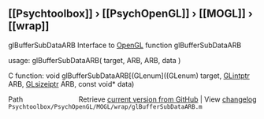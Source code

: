 ## [[Psychtoolbox]] &#8250; [[PsychOpenGL]] &#8250; [[MOGL]] &#8250; [[wrap]]

glBufferSubDataARB  Interface to [OpenGL](OpenGL) function glBufferSubDataARB  
  
usage:  glBufferSubDataARB( target, ARB, ARB, data )  
  
C function:  void glBufferSubDataARB[(GLenum]((GLenum) target, [GLintptr](GLintptr) ARB, [GLsizeiptr](GLsizeiptr) ARB, const void\* data)  




<div class="code_header" style="text-align:right;">
  <span style="float:left;">Path&nbsp;&nbsp;</span> <span class="counter">Retrieve <a href=
  "https://raw.github.com/Psychtoolbox-3/Psychtoolbox-3/beta/Psychtoolbox/PsychOpenGL/MOGL/wrap/glBufferSubDataARB.m">current version from GitHub</a> | View <a href=
  "https://github.com/Psychtoolbox-3/Psychtoolbox-3/commits/beta/Psychtoolbox/PsychOpenGL/MOGL/wrap/glBufferSubDataARB.m">changelog</a></span>
</div>
<div class="code">
  <code>Psychtoolbox/PsychOpenGL/MOGL/wrap/glBufferSubDataARB.m</code>
</div>

